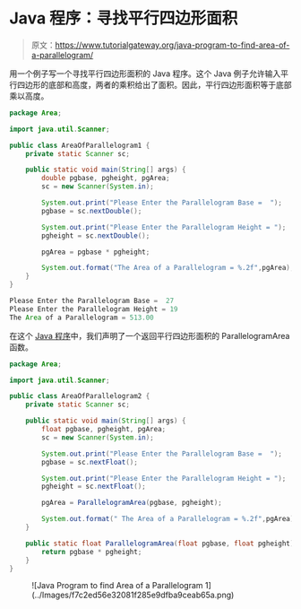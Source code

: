 # Java 程序：寻找平行四边形面积

> 原文：<https://www.tutorialgateway.org/java-program-to-find-area-of-a-parallelogram/>

用一个例子写一个寻找平行四边形面积的 Java 程序。这个 Java 例子允许输入平行四边形的底部和高度，两者的乘积给出了面积。因此，平行四边形面积等于底部乘以高度。

```java
package Area;

import java.util.Scanner;

public class AreaOfParallelogram1 {
	private static Scanner sc;

	public static void main(String[] args) {
		double pgbase, pgheight, pgArea; 
		sc = new Scanner(System.in);

		System.out.print("Please Enter the Parallelogram Base =  ");
		pgbase = sc.nextDouble();

		System.out.print("Please Enter the Parallelogram Height = ");
		pgheight = sc.nextDouble();

		pgArea = pgbase * pgheight;

		System.out.format("The Area of a Parallelogram = %.2f",pgArea);
	}
}
```

```java
Please Enter the Parallelogram Base =  27
Please Enter the Parallelogram Height = 19
The Area of a Parallelogram = 513.00
```

在这个 [Java 程序](https://www.tutorialgateway.org/learn-java-programs/)中，我们声明了一个返回平行四边形面积的 ParallelogramArea 函数。

```java
package Area;

import java.util.Scanner;

public class AreaOfParallelogram2 {
	private static Scanner sc;

	public static void main(String[] args) {
		float pgbase, pgheight, pgArea; 
		sc = new Scanner(System.in);

		System.out.print("Please Enter the Parallelogram Base =  ");
		pgbase = sc.nextFloat();

		System.out.print("Please Enter the Parallelogram Height = ");
		pgheight = sc.nextFloat();

		pgArea = ParallelogramArea(pgbase, pgheight);

		System.out.format(" The Area of a Parallelogram = %.2f",pgArea);
	}

	public static float ParallelogramArea(float pgbase, float pgheight) {
		return pgbase * pgheight;
	}
}
```

<figure class="wp-block-image size-large">![Java Program to find Area of a Parallelogram 1](../Images/f7c2ed56e32081f285e9dfba9ceab65a.png)</figure>